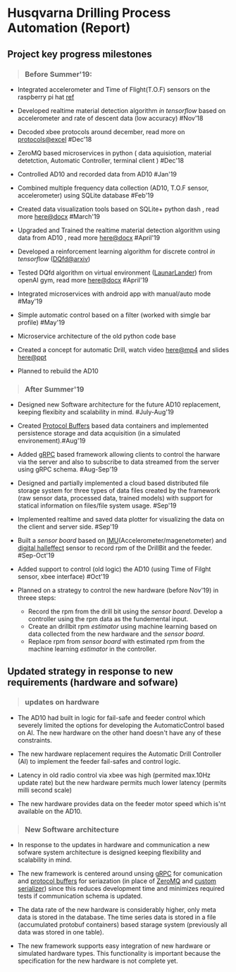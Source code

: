 Husqvarna Drilling Process Automation (Report)
=================

## Project key progress milestones
> ### Before Summer'19:
+ Integrated accelerometer and Time of Flight(T.O.F) sensors on the raspberry pi hat [ref](todo:refer_to_image_or_document_here)

+ Developed realtime material detection algorithm *in tensorflow* based on accelerometer and rate of descent data (low accuracy) #Nov'18

+ Decoded xbee protocols around december, read more on [protocols@excel](./excel_sheets/xbee_command_protocol.xlsx) #Dec'18

+ ZeroMQ based microservices in python ( data aquisiotion, material detetction, Automatic Controller, terminal client )  #Dec'18

+ Controlled AD10 and recorded data from AD10 #Jan'19

+ Combined multiple frequency data collection (AD10, T.O.F sensor, accelerometer) using SQLite database #Feb'19

+ Created data visualization tools based on SQLite+ python dash , read more [here@docx](reports/2019_V11.docx) #March'19

+ Upgraded and Trained the realtime material detection algorithm using data from AD10 , read more [here@docx](reports/2019_V14.docx)  #April'19

+ Developed a reinforcement learning algorithm for discrete control *in tensorflow* ([DQfd@arxiv](https://arxiv.org/pdf/1704.03732.pdf)) 

+ Tested DQfd algorithm on virtual environment ([LaunarLander](https://gym.openai.com/envs/LunarLander-v2/)) from openAI gym, read more [here@docx](reports/2019_V18.docx) #April'19

+ Integrated microservices with android app with manual/auto mode #May'19

+ Simple automatic control based on a filter (worked with simgle bar profile) #May'19

+ Microservice architecture of the old python code base 
    

+ Created a concept for automatic Drill, watch video [here@mp4](https://www.dropbox.com/sh/1rvhb8859ccriw0/AAA_-14XlxxO4m5BopD_jF9Ea?dl=0) and slides [here@ppt](https://chalmersindustriteknik.sharepoint.com/:p:/r/sites/Digitalisering/Delade%20dokument/Husqvarna/Presentations/Presentation%20for%20RN%20May2019.pptx?d=wc4670aa8c3e54a099c80c5c25ab654de&csf=1&e=Hscvj9)

+ Planned to rebuild the AD10

> ### After Summer'19

+ Designed new Software architecture for the future AD10 replacement, keeping flexibity and scalabilíty in mind. #July-Aug'19

+ Created [Protocol Buffers](https://developers.google.com/protocol-buffers/docs/javatutorial) based data containers and implemented persistence storage and data acquisition (in a simulated environement).#Aug'19 

+ Added [gRPC](https://grpc.io/) based framework allowing clients to control the harware via the server and also to subscribe to data streamed from the server using gRPC schema. #Aug-Sep'19

+ Designed and partially implemented a cloud based distributed file storage system for three types of data files created by the framework (raw sensor data, processed data, trained models) with support for statical information on files/file system usage. #Sep'19

+ Implemented realtime and saved data plotter for visualizing the data on the client and server side. #Sep'19

+ Built a *sensor board* based on [IMU](todo:link)(Accelerometer/magenetometer) and [digital halleffect](todo:addlink) sensor to record rpm of the DrillBit and the feeder. #Sep-Oct'19

+ Added support to control (old logic) the AD10 (using Time of Filght sensor, xbee interface) #Oct'19
 
+ Planned on a strategy to control the new hardware (before Nov'19) in threee steps:
    + Record the rpm from the drill bit using the *sensor board*. Develop a controller using the rpm data as the fundemental input.
    + Create an drillbit rpm *estimator* using machine learning based on data collected from the new hardware and the *sensor board*.
    + Replace rpm from *sensor board* with estimated rpm from the machine learning *estimator*  in the controller.

## Updated strategy in response to new requirements (hardware and sofware)

> ### updates on hardware

+ The AD10 had built in logic for fail-safe and feeder control which severely limited the options for developing the AutomaticControl based on AI. The new hardware on the other hand doesn't have any of these constraints.

+ The new hardware replacement requires the Automatic Drill Controller (AI) to implement the feeder fail-safes and control logic.

+ Latency in old radio control via xbee was high (permited max.10Hz update rate) but the new hardware permits much lower latency (permits milli second scale)

+ The new hardware provides data on the feeder motor speed which is'nt available on the AD10.

> ### New Software architecture

+ In response to the updates in hardware and communication a new sofware system architecture is designed keeping flexibility and scalability in mind.

+ The new framework is centered around unsing [gRPC](https://grpc.io/) for comunication and [protocol buffers](https://developers.google.com/protocol-buffers/docs/javatutorial) for seriazation (in place of [ZeroMQ](https://zeromq.org/languages/python/) and [custom serializer](https://www.json.org/)) since this reduces development time and minimizes required tests if communication schema is updated.

+ The data rate of the new hardware is considerably higher, only meta data is stored in the database. The time series data is stored in a file (accumulated protobuf containers) based starage system (previously all data was stored in one table). 

+ The new framework supports easy integration of new hardware or simulated hardware types. This functionality is important because the specification for the new hardware is not complete yet.
